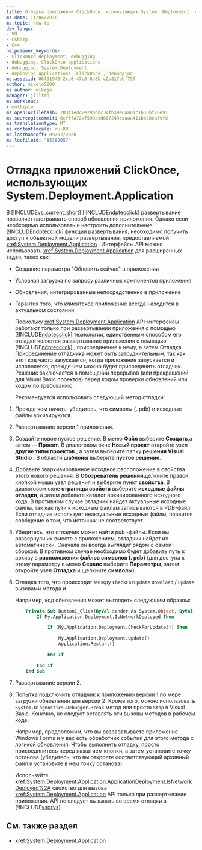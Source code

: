 ```yaml
---
title: Отладка приложений ClickOnce, использующих System. Deployment. Application
ms.date: 11/04/2016
ms.topic: how-to
dev_langs:
- VB
- CSharp
- C++
helpviewer_keywords:
- ClickOnce deployment, debugging
- debugging, ClickOnce applications
- debugging, System.Deployment
- deploying applications [ClickOnce], debugging
ms.assetid: 86f31948-2ca8-47c0-8e8b-c2b817bbf79f
author: mikejo5000
ms.author: mikejo
manager: jillfra
ms.workload:
- multiple
ms.openlocfilehash: 203f1edc2e29bbbc34fb39e6aa01c1b56bf20e91
ms.sourcegitcommit: 6cfffa72af599a9d667249caaaa411bb28ea69fd
ms.translationtype: MT
ms.contentlocale: ru-RU
ms.lasthandoff: 09/02/2020
ms.locfileid: "85382657"
---
```

# <a name="debug-clickonce-applications-that-use-systemdeploymentapplication"></a>Отладка приложений ClickOnce, использующих System.Deployment.Application
В [!INCLUDE[vs_current_short](../code-quality/includes/vs_current_short_md.md)] [!INCLUDE[ndptecclick](../deployment/includes/ndptecclick_md.md)] развертывание позволяет настраивать способ обновления приложения. Однако если необходимо использовать и настроить дополнительные [!INCLUDE[ndptecclick](../deployment/includes/ndptecclick_md.md)] функции развертывания, необходимо получить доступ к объектной модели развертывания, предоставляемой <xref:System.Deployment.Application> . Интерфейсы API можно использовать <xref:System.Deployment.Application> для расширенных задач, таких как:

- Создание параметра "Обновить сейчас" в приложении

- Условная загрузка по запросу различных компонентов приложения

- Обновления, интегрированные непосредственно в приложение

- Гарантия того, что клиентское приложение всегда находится в актуальном состоянии

  Поскольку <xref:System.Deployment.Application> API-интерфейсы работают только при развертывании приложения с помощью [!INCLUDE[ndptecclick](../deployment/includes/ndptecclick_md.md)] технологии, единственным способом его отладки является развертывание приложения с помощью [!INCLUDE[ndptecclick](../deployment/includes/ndptecclick_md.md)] , присоединение к нему, а затем Отладка. Присоединение отладчика может быть затруднительным, так как этот код часто запускается, когда приложение запускается и исполняется, прежде чем можно будет присоединить отладчик. Решение заключается в помещении перерывов (или прекращений для Visual Basic проектов) перед кодом проверки обновлений или кодом по требованию.

  Рекомендуется использовать следующий метод отладки:

1. Прежде чем начать, убедитесь, что символы (. pdb) и исходные файлы архивируются.

2. Развертывание версии 1 приложения.

3. Создайте новое пустое решение. В меню **Файл** выберите **Создать**,а затем — **Проект**. В диалоговом окне **Новый проект** откройте узел **другие типы проектов** , а затем выберите папку **решения Visual Studio** . В области **шаблоны** выберите **пустое решение**.

4. Добавьте заархивированное исходное расположение в свойства этого нового решения. В **Обозреватель решений**щелкните правой кнопкой мыши узел решения и выберите пункт **свойства**. В диалоговом окне **страницы свойств** выберите **исходные файлы отладки**, а затем добавьте каталог архивированного исходного кода. В противном случае отладчик найдет актуальные исходные файлы, так как пути к исходным файлам записываются в PDB-файл. Если отладчик использует неактуальные исходные файлы, появится сообщение о том, что источник не соответствует.

5. Убедитесь, что отладчик может найти *pdb* -файлы. Если вы развернули их вместе с приложением, отладчик найдет их автоматически. Сначала он всегда выглядит рядом с самой сборкой. В противном случае необходимо будет добавить путь к архиву в **расположения файлов символов (. pdb)** (для доступа к этому параметру в меню **Сервис** выберите **Параметры**, затем откройте узел **Отладка** и щелкните **символы**).

6. Отладка того, что происходит между `CheckForUpdate` `Download` / `Update` вызовами метода и.

    Например, код обновления может выглядеть следующим образом:

   ```vb
       Private Sub Button1_Click(ByVal sender As System.Object, ByVal e As System.EventArgs) Handles Button1.Click
           If My.Application.Deployment.IsNetworkDeployed Then

               If (My.Application.Deployment.CheckForUpdate()) Then

                   My.Application.Deployment.Update()
                   Application.Restart()

               End If

           End If
       End Sub
   ```

7. Развертывание версии 2.

8. Попытка подключить отладчик к приложению версии 1 по мере загрузки обновления для версии 2. Кроме того, можно использовать `System.Diagnostics.Debugger.Break` метод или просто `Stop` в Visual Basic. Конечно, не следует оставлять эти вызовы методов в рабочем коде.

    Например, предположим, что вы разрабатываете приложение Windows Forms и у вас есть обработчик событий для этого метода с логикой обновления. Чтобы выполнить отладку, просто присоединитесь перед нажатием кнопки, а затем установите точку останова (убедитесь, что вы откроете соответствующий архивный файл и установите в нем точку останова).

   Используйте <xref:System.Deployment.Application.ApplicationDeployment.IsNetworkDeployed%2A> свойство для вызова <xref:System.Deployment.Application> API только при развертывании приложения. API не следует вызывать во время отладки в [!INCLUDE[vsprvs](../code-quality/includes/vsprvs_md.md)] .

## <a name="see-also"></a>См. также раздел
- <xref:System.Deployment.Application>